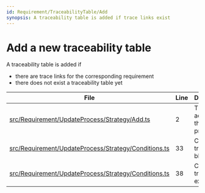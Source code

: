 ```yaml
---
id: Requirement/TraceabilityTable/Add
synopsis: A traceability table is added if trace links exist
---
```


# Add a new traceability table

A traceability table is added if

-   there are trace links for the corresponding requirement
-   there does not exist a traceability table yet

<div class="tracey">

| File                                                                                                                      | Line | Description                          |
| ------------------------------------------------------------------------------------------------------------------------- | ---- | ------------------------------------ |
| [src/Requirement/UpdateProcess/Strategy/Add.ts](../../../src/Requirement/UpdateProcess/Strategy/Add.ts#L2)                | 2    | The add action of the update process |
| [src/Requirement/UpdateProcess/Strategy/Conditions.ts](../../../src/Requirement/UpdateProcess/Strategy/Conditions.ts#L33) | 33   | Check if no tracey block exists      |
| [src/Requirement/UpdateProcess/Strategy/Conditions.ts](../../../src/Requirement/UpdateProcess/Strategy/Conditions.ts#L38) | 38   | Check if trace links exist           |

</div>
